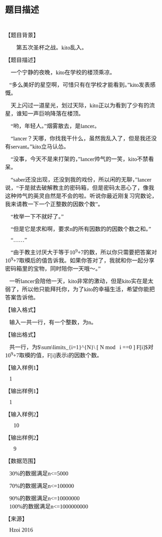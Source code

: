 # 题目描述


<p>
<br/>
</p>
<p class="MsoNormal">
<span style="font-size:14.0pt;font-family:华文楷体;">【题目背景】</span><span style="font-size:14.0pt;font-family:&#34;"></span> 
</p>
<p class="MsoNormal" style="text-indent:28.0pt;">
<span style="font-size:14.0pt;font-family:华文楷体;">第五次圣杯之战。</span><span style="font-size:14.0pt;font-family:&#34;">kito</span><span style="font-size:14.0pt;font-family:华文楷体;">乱入。</span><sup><span style="font-size:14.0pt;font-family:&#34;"></span></sup> 
</p>
<p class="MsoNormal">
<span style="font-size:14.0pt;font-family:华文楷体;">【题目描述】</span><span style="font-size:14.0pt;font-family:&#34;"></span> 
</p>
<p class="MsoNormal">
<span style="font-size:14.0pt;font-family:&#34;">    </span><span style="font-size:14.0pt;font-family:华文楷体;">一个宁静的夜晚，</span><span style="font-size:14.0pt;font-family:&#34;">kito</span><span style="font-size:14.0pt;font-family:华文楷体;">在学校的楼顶乘凉。</span><span style="font-size:14.0pt;font-family:&#34;"></span> 
</p>
<p class="MsoNormal">
<span style="font-size:14.0pt;font-family:&#34;">   </span><span style="font-size:14.0pt;font-family:华文楷体;">“多么美好的星空啊，可惜只有在学校才能看到。”</span><span style="font-size:14.0pt;font-family:&#34;">kito</span><span style="font-size:14.0pt;font-family:华文楷体;">发表感慨。</span><span style="font-size:14.0pt;font-family:&#34;"></span> 
</p>
<p class="MsoNormal">
<span style="font-size:14.0pt;font-family:&#34;">    </span><span style="font-size:14.0pt;font-family:华文楷体;">天上闪过一道星光，划过天际，</span><span style="font-size:14.0pt;font-family:&#34;">kito</span><span style="font-size:14.0pt;font-family:华文楷体;">正以为看到了少有的流星，谁知一声巨响降落在楼顶。</span><span style="font-size:14.0pt;font-family:&#34;"></span> 
</p>
<p class="MsoNormal">
<span style="font-size:14.0pt;font-family:&#34;">    </span><span style="font-size:14.0pt;font-family:华文楷体;">“哟，年轻人。”烟雾散去，是</span><span style="font-size:14.0pt;font-family:&#34;">lancer</span><span style="font-size:14.0pt;font-family:华文楷体;">。</span><span style="font-size:14.0pt;font-family:&#34;"></span> 
</p>
<p class="MsoNormal">
<span style="font-size:14.0pt;font-family:&#34;">    </span><span style="font-size:14.0pt;font-family:华文楷体;">“</span><span style="font-size:14.0pt;font-family:&#34;">lancer</span><span style="font-size:14.0pt;font-family:华文楷体;">？天哪，你找我干什么，虽然我乱入了，但是我还没有</span><span style="font-size:14.0pt;font-family:&#34;">servant</span><span style="font-size:14.0pt;font-family:华文楷体;">。”</span><span style="font-size:14.0pt;font-family:&#34;">kito</span><span style="font-size:14.0pt;font-family:华文楷体;">立马认怂。</span><span style="font-size:14.0pt;font-family:&#34;"></span> 
</p>
<p class="MsoNormal">
<span style="font-size:14.0pt;font-family:&#34;">    </span><span style="font-size:14.0pt;font-family:华文楷体;">“没事，今天不是来打架的，”</span><span style="font-size:14.0pt;font-family:&#34;">lancer</span><span style="font-size:14.0pt;font-family:华文楷体;">帅气的一笑，</span><span style="font-size:14.0pt;font-family:&#34;">kito</span><span style="font-size:14.0pt;font-family:华文楷体;">不禁看呆。</span><span style="font-size:14.0pt;font-family:&#34;"></span> 
</p>
<p class="MsoNormal">
<span style="font-size:14.0pt;font-family:&#34;">    </span><span style="font-size:14.0pt;font-family:华文楷体;">“</span><span style="font-size:14.0pt;font-family:&#34;">saber</span><span style="font-size:14.0pt;font-family:华文楷体;">还没出现，还没到我的戏份，所以闲的无聊，”</span><span style="font-size:14.0pt;font-family:&#34;">lancer</span><span style="font-size:14.0pt;font-family:华文楷体;">说，“于是就去破解教主的密码箱，但是密码太恶心了，像我这种帅气的英灵自然是不会的啦。听说你最近刚复习完数论，我来请教一下一个正整数的因数个数”。</span><span style="font-size:14.0pt;font-family:&#34;"></span> 
</p>
<p class="MsoNormal">
<span style="font-size:14.0pt;font-family:&#34;">    </span><span style="font-size:14.0pt;font-family:华文楷体;">“枚举一下不就好了。”</span><span style="font-size:14.0pt;font-family:&#34;"></span> 
</p>
<p class="MsoNormal">
<span style="font-size:14.0pt;font-family:&#34;">    </span><span style="font-size:14.0pt;font-family:华文楷体;">“但是它是求和啊，要求</span><span style="font-size:14.0pt;font-family:&#34;">n</span><span style="font-size:14.0pt;font-family:华文楷体;">的所有因数的的因数个数之和。”</span><span style="font-size:14.0pt;font-family:&#34;"></span> 
</p>
<p class="MsoNormal">
<span style="font-size:14.0pt;font-family:&#34;">    </span><span style="font-size:14.0pt;font-family:华文楷体;">“……”</span><span style="font-size:14.0pt;font-family:&#34;"></span> 
</p>
<p class="MsoNormal">
<span style="font-size:14.0pt;font-family:&#34;">    </span><span style="font-size:14.0pt;font-family:华文楷体;">“由于教主讨厌大于等于</span><span style="font-size:14.0pt;font-family:&#34;">10<sup>9</sup>+7</span><span style="font-size:14.0pt;font-family:华文楷体;">的数，所以你只需要把答案对</span><span style="font-size:14.0pt;font-family:&#34;">10<sup>9</sup>+7</span><span style="font-size:14.0pt;font-family:华文楷体;">取模后的值告诉我。如果你答对了，我就和你一起分享密码箱里的宝物，同时陪你一天哦～。”</span><span style="font-size:14.0pt;font-family:&#34;"></span> 
</p>
<p class="MsoNormal">
<span style="font-size:14.0pt;font-family:&#34;">   </span><span style="font-size:14.0pt;font-family:华文楷体;">一听</span><span style="font-size:14.0pt;font-family:&#34;">lancer</span><span style="font-size:14.0pt;font-family:华文楷体;">会陪他一天，</span><span style="font-size:14.0pt;font-family:&#34;">kito</span><span style="font-size:14.0pt;font-family:华文楷体;">非常的激动，但是</span><span style="font-size:14.0pt;font-family:&#34;">kito</span><span style="font-size:14.0pt;font-family:华文楷体;">实在是太弱了，所以他只能拜托你，为了</span><span style="font-size:14.0pt;font-family:&#34;">kito</span><span style="font-size:14.0pt;font-family:华文楷体;">的幸福生活，希望你能把答案告诉他。</span><span style="font-size:14.0pt;font-family:&#34;"></span> 
</p>
<p class="MsoNormal">
<span style="font-size:14.0pt;font-family:&#34;"></span> 
</p>
<p class="MsoNormal">
<span style="font-size:14.0pt;font-family:华文楷体;">【输入格式】</span><span style="font-size:14.0pt;font-family:&#34;"></span> 
</p>
<p class="MsoNormal">
<span style="font-size:14.0pt;font-family:&#34;">   </span><span style="font-size:14.0pt;font-family:华文楷体;">输入一共一行，有一个整数，为</span><span style="font-size:14.0pt;font-family:&#34;">n</span><span style="font-size:14.0pt;font-family:华文楷体;">。</span><span style="font-size:14.0pt;font-family:&#34;"></span> 
</p>
<p class="MsoNormal">
<span style="font-size:14.0pt;font-family:华文楷体;">【输出格式】</span><span style="font-size:14.0pt;font-family:&#34;"></span> 
</p>
<p class="MsoNormal">
<span style="font-size:14.0pt;font-family:&#34;">   </span><span style="font-size:14.0pt;font-family:华文楷体;">共一行，为$\sum\limits_{i=1}^{N}\ [ N mod   i ==0 ] F[i]$</span><span style="font-size:14.0pt;font-family:华文楷体;">对</span><span style="font-size:14.0pt;font-family:&#34;">10<sup>9</sup>+7</span><span style="font-size:14.0pt;font-family:华文楷体;">取模的值，</span><span style="font-size:14.0pt;font-family:&#34;">F[i]</span><span style="font-size:14.0pt;font-family:华文楷体;">表示</span><span style="font-size:14.0pt;font-family:&#34;">i</span><span style="font-size:14.0pt;font-family:华文楷体;">的因数个数。</span><span style="font-size:14.0pt;font-family:&#34;"></span> 
</p>
<p class="MsoNormal">
<span style="font-size:14.0pt;font-family:华文楷体;">【输入样例</span><span style="font-size:14.0pt;font-family:&#34;">1</span><span style="font-size:14.0pt;font-family:华文楷体;">】</span><span style="font-size:14.0pt;font-family:&#34;"></span> 
</p>
<p class="MsoNormal">
<span style="font-size:14.0pt;font-family:&#34;">   1</span> 
</p>
<p class="MsoNormal">
<span style="font-size:14.0pt;font-family:华文楷体;">【输出样例</span><span style="font-size:14.0pt;font-family:&#34;">1</span><span style="font-size:14.0pt;font-family:华文楷体;">】</span><span style="font-size:14.0pt;font-family:&#34;"></span> 
</p>
<p class="MsoNormal">
<span style="font-size:14.0pt;font-family:&#34;">   1</span> 
</p>
<p class="MsoNormal">
<span style="font-size:14.0pt;font-family:华文楷体;">【输入样例</span><span style="font-size:14.0pt;font-family:&#34;">2</span><span style="font-size:14.0pt;font-family:华文楷体;">】</span><span style="font-size:14.0pt;font-family:&#34;"></span> 
</p>
<p class="MsoNormal" style="text-indent:21.0pt;">
<span style="font-size:14.0pt;font-family:&#34;">10</span> 
</p>
<p class="MsoNormal">
<span style="font-size:14.0pt;font-family:华文楷体;">【输出样例</span><span style="font-size:14.0pt;font-family:&#34;">2</span><span style="font-size:14.0pt;font-family:华文楷体;">】</span><span style="font-size:14.0pt;font-family:&#34;"></span> 
</p>
<p class="MsoNormal" style="text-indent:21.0pt;">
<span style="font-size:14.0pt;font-family:&#34;">9</span> 
</p>
<p class="MsoNormal">
<span style="font-size:14.0pt;font-family:&#34;"></span> 
</p>
<p class="MsoNormal">
<span style="font-size:14.0pt;font-family:华文楷体;">【数据范围】</span><span style="font-size:14.0pt;font-family:&#34;"></span> 
</p>
<p class="MsoNormal">
<span style="font-size:14.0pt;font-family:&#34;">   30%</span><span style="font-size:14.0pt;font-family:华文楷体;">的数据满足</span><span style="font-size:14.0pt;font-family:&#34;">n&lt;=5000</span> 
</p>
<p class="MsoNormal">
<span style="font-size:14.0pt;font-family:&#34;">   70%</span><span style="font-size:14.0pt;font-family:华文楷体;">的数据满足</span><span style="font-size:14.0pt;font-family:&#34;">n&lt;=100000</span> 
</p>
<p class="MsoNormal">
<span style="font-size:14.0pt;font-family:&#34;">   90%</span><span style="font-size:14.0pt;font-family:华文楷体;">的数据满足</span><span style="font-size:14.0pt;font-family:&#34;">n&lt;=10000000<br/>
   100%</span><span style="font-size:14.0pt;font-family:华文楷体;">的数据满足</span><span style="font-size:14.0pt;font-family:&#34;">n&lt;=1000000000</span> 
</p>
<p class="MsoNormal">
<span style="font-size:14.0pt;font-family:华文楷体;">【来源】</span><span style="font-size:14.0pt;font-family:&#34;"></span> 
</p>
<p class="MsoNormal">
<span style="font-size:14.0pt;font-family:&#34;">   Hzoi 2016</span> 
</p>
<p>
<br/>
</p>
